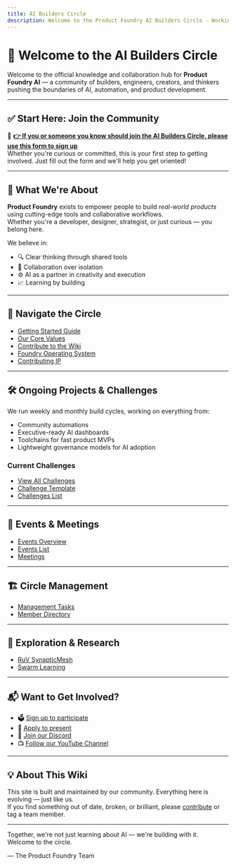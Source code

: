 ```yaml
---
title: AI Builders Circle
description: Welcome to the Product Foundry AI Builders Circle - Working Group Content
---
```


# 👋 Welcome to the AI Builders Circle

Welcome to the official knowledge and collaboration hub for **Product Foundry AI** — a community of builders, engineers, creators, and thinkers pushing the boundaries of AI, automation, and product development.

---

## ✅ Start Here: Join the Community

🔗 **[👉 If you or someone you know should join the AI Builders Circle, please use this form to sign up](https://docs.google.com/forms/d/e/1FAIpQLScyavEMg1BPFre3ce6qAYmkie9aNltbr2XLegmwDMTbOVJ3tA/viewform?usp=sharing&ouid=103748451353640471467)**  
Whether you're curious or committed, this is your first step to getting involved. Just fill out the form and we'll help you get oriented!

---

## 🚀 What We're About

**Product Foundry** exists to empower people to build *real-world products* using cutting-edge tools and collaborative workflows.  
Whether you're a developer, designer, strategist, or just curious — you belong here.

We believe in:
- 🔍 Clear thinking through shared tools
- 🤝 Collaboration over isolation
- ⚙️ AI as a partner in creativity and execution
- 📈 Learning by building

---

## 🧭 Navigate the Circle

- [Getting Started Guide](./getting-started)
- [Our Core Values](./core-values)
- [Contribute to the Wiki](./contributing)
- [Foundry Operating System](./foundry-os)
- [Contributing IP](./contribution-ip)

---

## 🛠 Ongoing Projects & Challenges

We run weekly and monthly build cycles, working on everything from:
- Community automations
- Executive-ready AI dashboards
- Toolchains for fast product MVPs
- Lightweight governance models for AI adoption

### Current Challenges
- [View All Challenges](./challenges/overview)
- [Challenge Template](./challenges/challenge_template)
- [Challenges List](./challenges/Challenges_list)

---

## 📅 Events & Meetings

- [Events Overview](./Events/Events_overview)
- [Events List](./Events/Events_list)
- [Meetings](./meetings/overview)

---

## 🏗️ Circle Management

- [Management Tasks](./Circle_Management/management_tasks)
- [Member Directory](./Circle_Management/member_table)

---

## 🔬 Exploration & Research

- [RuV SynapticMesh](./exploration/RuV/RuV-SynapticMesh-explanation)
- [Swarm Learning](./exploration/RuV/swarm/Learning_swarming_example)

---

## 📬 Want to Get Involved?

- 🗳️ [Sign up to participate](https://forms.gle/your-signup-link)
- 📣 [Apply to present](mailto:hello@productfoundry.ai)
- 💬 [Join our Discord](https://discord.gg/KrZdwUDrSu)  
- 📺 [Follow our YouTube Channel](https://youtube.com/@ProductFoundry)

---

## 💡 About This Wiki

This site is built and maintained by our community. Everything here is evolving — just like us.  
If you find something out of date, broken, or brilliant, please [contribute](./contributing) or tag a team member.

---

Together, we're not just learning about AI — we're building with it.  
Welcome to the circle.

— The Product Foundry Team